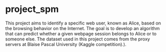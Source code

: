 # project_spm
This project aims to identify a specific web user, known as Alice, based on the browsing behavior on the Internet. The goal is to develop an algorithm that can predict whether a given webpage session belongs to Alice or to someone else. The dataset used in this project comes from the proxy servers at Blaise Pascal University (Kaggle competition).).
